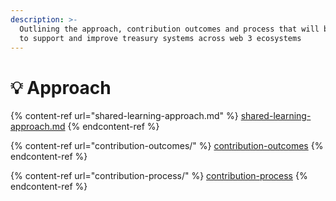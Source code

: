 ```yaml
---
description: >-
  Outlining the approach, contribution outcomes and process that will be adopted
  to support and improve treasury systems across web 3 ecosystems
---
```


# 💡 Approach

{% content-ref url="shared-learning-approach.md" %}
[shared-learning-approach.md](shared-learning-approach.md)
{% endcontent-ref %}

{% content-ref url="contribution-outcomes/" %}
[contribution-outcomes](contribution-outcomes/)
{% endcontent-ref %}

{% content-ref url="contribution-process/" %}
[contribution-process](contribution-process/)
{% endcontent-ref %}
